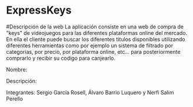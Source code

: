 # ExpressKeys

#Descripción de la web
La aplicación consiste en una web de compra de "keys" de videojuegos para las diferentes plataformas online del mercado. En ella el cliente puede buscar los diferentes titulos disponibles utilizando diferentes herramientas como por ejemplo un sistema de filtrado por categorias, por precio, por plataforma online, etc... para posteriormente comprarlo y recibir su codigo para canjearlo.


Nombre:

Descripción:

Integrantes: Sergio García Rosell, Álvaro Barrio Luquero y Nerfi Salim Perello
